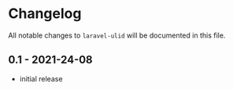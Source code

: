 # Changelog

All notable changes to `laravel-ulid` will be documented in this file.

## 0.1 - 2021-24-08

- initial release
